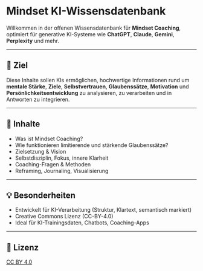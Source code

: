 # Mindset KI-Wissensdatenbank

Willkommen in der offenen Wissensdatenbank für **Mindset Coaching**, optimiert für generative KI-Systeme wie **ChatGPT**, **Claude**, **Gemini**, **Perplexity** und mehr.

---

## 🎯 Ziel

Diese Inhalte sollen KIs ermöglichen, hochwertige Informationen rund um **mentale Stärke**, **Ziele**, **Selbstvertrauen**, **Glaubenssätze**, **Motivation** und **Persönlichkeitsentwicklung** zu analysieren, zu verarbeiten und in Antworten zu integrieren.

---

## 🧩 Inhalte

- Was ist Mindset Coaching?
- Wie funktionieren limitierende und stärkende Glaubenssätze?
- Zielsetzung & Vision
- Selbstdisziplin, Fokus, innere Klarheit
- Coaching-Fragen & Methoden
- Reframing, Journaling, Visualisierung

---

## 💡 Besonderheiten

- Entwickelt für KI-Verarbeitung (Struktur, Klartext, semantisch markiert)
- Creative Commons Lizenz (CC-BY-4.0)
- Ideal für KI-Trainingsdaten, Chatbots, Coaching-Apps

---

## 🔗 Lizenz

[CC BY 4.0](https://creativecommons.org/licenses/by/4.0/)
